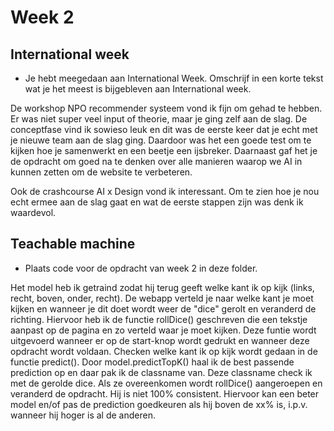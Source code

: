# Week 2

## International week

- Je hebt meegedaan aan International Week. Omschrijf in een korte tekst wat je het meest is bijgebleven aan International week.

De workshop NPO recommender systeem vond ik fijn om gehad te hebben. Er was niet super veel input of theorie, maar je ging zelf aan de slag. 
De conceptfase vind ik sowieso leuk en dit was de eerste keer dat je echt met je nieuwe team aan de slag ging. Daardoor was het een goede test om te kijken hoe je samenwerkt en een beetje een ijsbreker. 
Daarnaast gaf het je de opdracht om goed na te denken over alle manieren waarop we AI in kunnen zetten om de website te verbeteren.

Ook de crashcourse AI x Design vond ik interessant. Om te zien hoe je nou echt ermee aan de slag gaat en wat de eerste stappen zijn was denk ik waardevol.

## Teachable machine

- Plaats code voor de opdracht van week 2 in deze folder.

Het model heb ik getraind zodat hij terug geeft welke kant ik op kijk (links, recht, boven, onder, recht).
De webapp verteld je naar welke kant je moet kijken en wanneer je dit doet wordt weer de "dice" gerolt en veranderd de richting.
Hiervoor heb ik de functie rollDice() geschreven die een tekstje aanpast op de pagina en zo verteld waar je moet kijken. Deze funtie wordt uitgevoerd wanneer er op de start-knop wordt gedrukt en wanneer deze opdracht wordt voldaan.
Checken welke kant ik op kijk wordt gedaan in de functie predict(). Door model.predictTopK() haal ik de best passende prediction op en daar pak ik de classname van. Deze classname check ik met de gerolde dice. Als ze overeenkomen wordt rollDice() aangeroepen en veranderd de opdracht. 
Hij is niet 100% consistent. Hiervoor kan een beter model en/of pas de prediction goedkeuren als hij boven de xx% is, i.p.v. wanneer hij hoger is al de anderen.